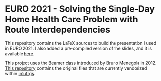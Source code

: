 # EURO 2021 - Solving the Single-Day Home Health Care Problem with Route Interdependencies

This repository contains the LaTeX sources to build the presentation I used in EURO 2021. I also added a pre-compiled version of the slides, and it is available [here](main.pdf).

This project uses the Beamer class introduced by Bruno Menegola in 2012. [This repository](https://github.com/schnorr/infufrgs/tree/master/slides) contains the original files that are currently vendorized within [infufrgs](infufrgs).